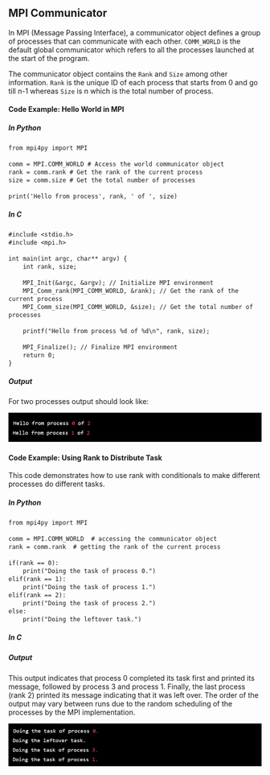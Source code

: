 ## MPI Communicator

In MPI (Message Passing Interface), a communicator object defines a group of processes that can communicate with each other. `COMM_WORLD` is the default global communicator which refers to all the processes launched at the start of the program.

The communicator object contains the `Rank` and `Size` among other information. `Rank` is the unique ID of each process that starts from 0 and go till n-1 whereas `Size` is n which is the total number of process.

#### Code Example: Hello World in MPI

##### In Python

```
from mpi4py import MPI

comm = MPI.COMM_WORLD # Access the world communicator object
rank = comm.rank # Get the rank of the current process
size = comm.size # Get the total number of processes

print('Hello from process', rank, ' of ', size)
```

##### In C

```
#include <stdio.h>
#include <mpi.h>

int main(int argc, char** argv) {
    int rank, size;

    MPI_Init(&argc, &argv); // Initialize MPI environment
    MPI_Comm_rank(MPI_COMM_WORLD, &rank); // Get the rank of the current process
    MPI_Comm_size(MPI_COMM_WORLD, &size); // Get the total number of processes

    printf("Hello from process %d of %d\n", rank, size);

    MPI_Finalize(); // Finalize MPI environment
    return 0;
}
```

##### Output

For two processes output should look like:

![alt text](https://github.com/japnitahuja/guide-to-mpi/blob/main/documentation/images/output1.jpg)

#### Code Example: Using Rank to Distribute Task

This code demonstrates how to use rank with conditionals to make different processes do different tasks.

##### In Python

```
from mpi4py import MPI

comm = MPI.COMM_WORLD  # accessing the communicator object
rank = comm.rank  # getting the rank of the current process

if(rank == 0):
    print("Doing the task of process 0.")
elif(rank == 1):
    print("Doing the task of process 1.")
elif(rank == 2):
    print("Doing the task of process 2.")
else:
    print("Doing the leftover task.")
```

##### In C

##### Output

This output indicates that process 0 completed its task first and printed its message, followed by process 3 and process 1. Finally, the last process (rank 2) printed its message indicating that it was left over. The order of the output may vary between runs due to the random scheduling of the processes by the MPI implementation.

![alt text](https://github.com/japnitahuja/guide-to-mpi/blob/main/documentation/images/output2.jpg)
